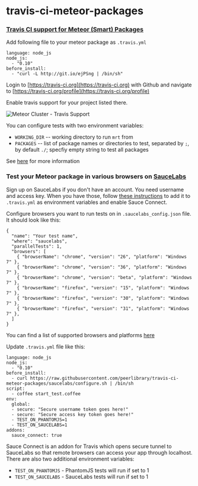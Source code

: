 travis-ci-meteor-packages
=========================

### [Travis CI support for Meteor (Smart) Packages](http://meteorhacks.com/travis-ci-support-for-meteor-packages.html)

Add following file to your meteor package as `.travis.yml`

    language: node_js
    node_js:
      - "0.10"
    before_install:
      - "curl -L http://git.io/ejPSng | /bin/sh"

Login to [https://travis-ci.org](https://travis-ci.org) with Github and navigate to [https://travis-ci.org/profile](https://travis-ci.org/profile)

Enable travis support for your project listed there.

![Meteor Cluster - Travis Support](http://i.imgur.com/JY9o3xm.png)

You can configure tests with two environment variables:
 * `WORKING_DIR` -- working directory to run `mrt` from
 * `PACKAGES` -- list of package names or directories to test, separated by `;`, by default `./`; specfiy empty string to test all packages

See [here](http://meteorhacks.com/travis-ci-support-for-meteor-packages.html) for more information

### Test your Meteor package in various browsers on [SauceLabs](http://saucelabs.com)

Sign up on SauceLabs if you don't have an account. You need username and access key. When you have those, follow [these instructions](https://docs.saucelabs.com/ci-integrations/travis-ci/) to add it to `.travis.yml` as environment variables and enable Sauce Connect.

Configure browsers you want to run tests on in `.saucelabs_config.json` file. It should look like this:

```
{
  "name": "Your test name",
  "where": "saucelabs",
  "parallelTests": 1,
  "browsers": [
    { "browserName": "chrome", "version": "26", "platform": "Windows 7" },
    { "browserName": "chrome", "version": "36", "platform": "Windows 7" },
    { "browserName": "chrome", "version": "beta", "platform": "Windows 7" },
    { "browserName": "firefox", "version": "15", "platform": "Windows 7" },
    { "browserName": "firefox", "version": "30", "platform": "Windows 7" },
    { "browserName": "firefox", "version": "31", "platform": "Windows 7" },
  ]
}
```

You can find a list of supported browsers and platforms [here](https://saucelabs.com/platforms/selenium)

Update `.travis.yml` file like this:

    language: node_js
    node_js:
      - "0.10"
    before_install:
      - curl https://raw.githubusercontent.com/peerlibrary/travis-ci-meteor-packages/saucelabs/configure.sh | /bin/sh
    script:
      - coffee start_test.coffee
    env:
      global:
      - secure: "Secure username token goes here!"
      - secure: "Secure access key token goes here!"
      - TEST_ON_PHANTOMJS=1
      - TEST_ON_SAUCELABS=1
    addons:
      sauce_connect: true

Sauce Connect is an addon for Travis which opens secure tunnel to SauceLabs so that remote browsers can access your app through localhost.
There are also two additional environment variables:
 * `TEST_ON_PHANTOMJS` - PhantomJS tests will run if set to 1
 * `TEST_ON_SAUCELABS` - SauceLabs tests will run if set to 1
